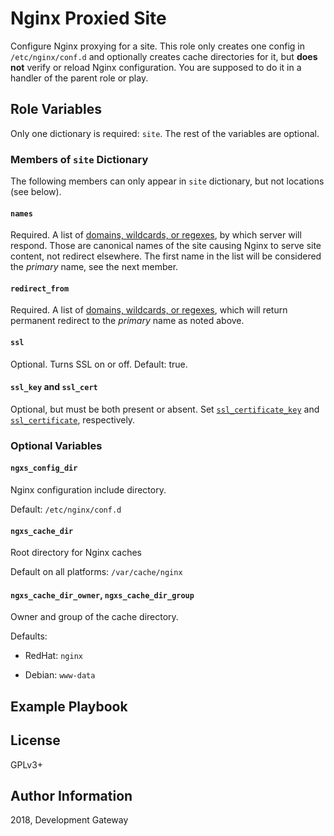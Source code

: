 # Nginx Proxied Site

Configure Nginx proxying for a site. This role only creates one config in `/etc/nginx/conf.d` and optionally creates cache directories for it, but **does not** verify or reload Nginx configuration. You are supposed to do it in a handler of the parent role or play.

## Role Variables

Only one dictionary is required: `site`. The rest of the variables are optional.

### Members of `site` Dictionary

The following members can only appear in `site` dictionary, but not locations (see below).

#### `names`

Required. A list of [domains, wildcards, or regexes](http://nginx.org/en/docs/http/ngx_http_core_module.html#server_name), by which server will respond. Those are canonical names of the site causing Nginx to serve site content, not redirect elsewhere. The first name in the list will be considered the *primary* name, see the next member.

#### `redirect_from`

Required. A list of [domains, wildcards, or regexes](http://nginx.org/en/docs/http/ngx_http_core_module.html#server_name), which will return permanent redirect to the *primary* name as noted above.

#### `ssl`

Optional. Turns SSL on or off. Default: true.

#### `ssl_key` and `ssl_cert`

Optional, but must be both present or absent. Set [`ssl_certificate_key`](http://nginx.org/en/docs/http/ngx_http_ssl_module.html#ssl_certificate_key) and [`ssl_certificate`](http://nginx.org/en/docs/http/ngx_http_ssl_module.html#ssl_certificate), respectively.

### Optional Variables

#### `ngxs_config_dir`

Nginx configuration include directory.

Default: `/etc/nginx/conf.d`

#### `ngxs_cache_dir`

Root directory for Nginx caches

Default on all platforms: `/var/cache/nginx`

#### `ngxs_cache_dir_owner`, `ngxs_cache_dir_group`

Owner and group of the cache directory.

Defaults:

* RedHat: `nginx`

* Debian: `www-data`

## Example Playbook


## License

GPLv3+

## Author Information

2018, Development Gateway
